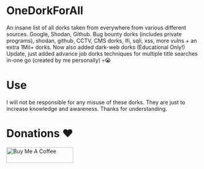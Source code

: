 # OneDorkForAll
An insane list of all dorks taken from everywhere from various different sources. Google, Shodan, Github.
Bug bounty dorks (includes private programs), shodan, github, CCTV, CMS dorks, lfi, sqli, xss, more vulns + an extra 1Mil+ dorks.
Now also added dark-web dorks (Educational Only!) Update, just added advance job dorks techniques for multiple title searches in-one go (created by me personally) 💀😭

# Use
I will not be responsible for any misuse of these dorks. They are just to increase knowledge and awareness. Thanks for understanding.

# Donations ❤️
<a href="https://www.buymeacoffee.com/hackshiv" target="_blank"><img src="https://uc18a5d6fa18c7a6e6bcf0c8ac68.previews.dropboxusercontent.com/p/thumb/ACSeWjaYon3DD9ybIl1P0_kUMesC-433mJdEs6lWeL4Ff_4trWI-XsOTC6s3Z6iVNaKRXjVXGhIj3WcJuVMVk1BJDj1EHgJWuk0KfKIV1QcQ8iRJlFbD0WuJAj26Bquqhh65f5_7LlaLRmoBETr8GrXy1CqKeATM49xaGG1WZJKfiwKMUfaBklfajnIwqVMOIxYT7cwKqz39KHsj3OpVpY-vdnRyAhr6R350TFwvTGYJm36Wm3nmH6RjUya1ozVpN07d8Vs4TY0nQguKwqQYhgE_rAXvrQsCSPMAaKGYrNECDE88vnLnRiErq8O1lKsoHZLoo37fg4EBK1vG8SWBr0So/p.png" alt="Buy Me A Coffee" height="41" width="174"></a>

